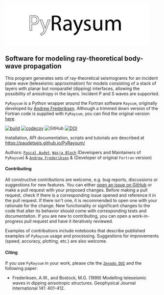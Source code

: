 ![](./pyraysum/examples/picture/PyRaysum_logo.png)
## Software for modeling ray-theoretical body-wave propagation

This program generates sets of ray-theoretical seismograms for an
incident plane wave (teleseismic approximation) for models consisting
of a stack of layers with planar but nonparallel (dipping) interfaces,
allowing the possibility of anisotropy in the layers. Incident P and S
waves are supported.

`PyRaysum` is a Python wrapper around the Fortran software `Raysum`, originally developed by [Andrew Frederiksen](https://umanitoba.ca/faculties/environment/departments/geo_sciences/research_facilities/AndrewFrederiksen.html). Although a trimmed down version of the Fortran code is supplied with `PyRaysum`, you can find the original version [here](https://home.cc.umanitoba.ca/~frederik/Software/).

[![build](https://github.com/paudetseis/PyRaysum/workflows/Build/badge.svg)](https://github.com/paudetseis/PyRaysum/actions)
[![codecov](https://codecov.io/gh/paudetseis/PyRaysum/branch/main/graph/badge.svg?token=59F1SWLM9Q)](https://codecov.io/gh/paudetseis/PyRaysum)
![GitHub](https://img.shields.io/github/license/paudetseis/pyraysum)
[![DOI](https://zenodo.org/badge/DOI/10.5281/zenodo.6095749.svg)](https://doi.org/10.5281/zenodo.6095749)


Installation, API documentation, scripts and tutorials are described at https://paudetseis.github.io/PyRaysum/

Authors: [`Pascal Audet`](https://www.uogeophysics.com/authors/admin/), [`Wasja Bloch`](https://www.eoas.ubc.ca/people/wasjabloch) (Developers and Maintainers of `PyRaysum`) & [`Andrew Frederiksen`](https://umanitoba.ca/faculties/environment/departments/geo_sciences/research_facilities/AndrewFrederiksen.html) & (Developer of original `Fortran` version)

#### Contributing

All constructive contributions are welcome, e.g. bug reports, discussions or suggestions for new features. You can either [open an issue on GitHub](https://github.com/paudetseis/PyRaysum/issues) or make a pull request with your proposed changes. Before making a pull request, check if there is a corresponding issue opened and reference it in the pull request. If there isn't one, it is recommended to open one with your rationale for the change. New functionality or significant changes to the code that alter its behavior should come with corresponding tests and documentation. If you are new to contributing, you can open a work-in-progress pull request and have it iteratively reviewed. 

Examples of contributions include notebooks that describe published examples of `PyRaysum` usage and processing. Suggestions for improvements (speed, accuracy, plotting, etc.) are also welcome.

#### Citing

If you use `PyRaysum` in your work, please cite the [`Zenodo DOI`](https://doi.org/10.5281/zenodo.6095749) and the following paper:

- Frederiksen, A.W., and Bostock, M.G. (1999) Modelling teleseismic waves in dipping anisotropic structures. Geophysical Journal International 141: 401-412.
